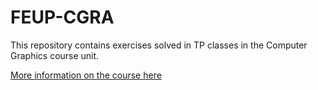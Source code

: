 # FEUP-CGRA

This repository contains exercises solved in TP classes in the Computer Graphics course unit.

[More information on the course here](https://sigarra.up.pt/feup/en/ucurr_geral.ficha_uc_view?pv_ocorrencia_id=419996)
